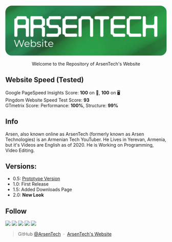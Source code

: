 <p align="center">
<img src="Files/main-web.png">
</p>
<p align="center">Welcome to the Repository of ArsenTech's Website</p>

## Website Speed (Tested)
Google PageSpeed Insights Score: **100** on 📱, **100** on 🖥 <br>
Pingdom Website Speed Test Score: **93** <br>
GTmetrix Score: Performance: **100%**, Structure: **99%**
## Info
Arsen, also known online as ArsenTech (formerly known as Arsen Technologies) is an Armenian Tech YouTuber.
He Lives in Yerevan, Armenia, but it's Videos are English as of 2020. He is Working on Programming, Video Editing.
## Versions:
- 0.5: [Prototype Version](https://github.com/ArsenTech/prototype-website)
- 1.0: First Release
- 1.5: Added Downloads Page
- 2.0: **New Look**
## Follow
<a href="https://www.youtube.com/channel/UCrtH0g6NE8tW5VIEgDySYtg" target="_blank"><img src="https://img.shields.io/badge/ArsenTech%20-222222.svg?&style=for-the-badge&logo=YouTube&logoColor=%23FF0000"/></a>
<a href="https://scratch.mit.edu/users/ArsenTech/" target="_blank"><img src="https://img.shields.io/badge/-ArsenTech-222222?style=for-the-badge&logo=scratch&logoColor=orange"></a>
<a href="https://www.reddit.com/user/ArsenTech" target="_blank"><img src="https://img.shields.io/badge/-ArsenTech-222222?style=for-the-badge&logo=reddit&logoColor=FF4500"></a>
<a href="https://codepen.io/ArsenJS" target="_blank"><img src="https://img.shields.io/badge/-ArsenJS-222222?style=for-the-badge&logo=codepen&logoColor=white"></a>
<a href="https://www.deviantart.com/arsen2005" target="_blank"><img src="https://img.shields.io/badge/-Arsen2005-222222?style=for-the-badge&logo=deviantart&logoColor=05cc46"></a>
> GitHub [@ArsenTech](https://github.com/ArsenTech) &nbsp;&middot;&nbsp;
> [ArsenTech's Website](https://arsentech.github.io)